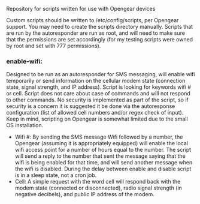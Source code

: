 Repository for scripts written for use with Opengear devices

Custom scripts should be written to /etc/config/scripts, per Opengear support. You may need to create the scripts directory manually.
Scripts that are run by the autoresponder are run as root, and will need to make sure that the permissions are set accordingly (for my testing scripts were owned by root and set with 777 permissions).

### enable-wifi: 
Designed to be run as an autoresponder for SMS messaging, will enable wifi temporarily or send information on the cellular modem state (connection state, signal strength, and IP address). Script is looking for keywords wifi # or cell. Script does not care about case of commands and will not respond to other commands. No security is implemented as part of the script, so if security is a concern it is suggested it be done via the autoresponse configuration (list of allowed cell numbers and/or regex check of input). Keep in mind, scripting on Opengear is somewhat limited due to the small OS installation.
  * Wifi #: By sending the SMS message Wifi followed by a number, the Opengear (assuming it is appropriately equipped) will enable the local wifi access point for a number of hours equal to the number. The script will send a reply to the number that sent the message saying that the wifi is being enabled for that time, and will send another message when the wifi is disabled. During the delay between enable and disable script is in a sleep state, not a cron job.
  * Cell: A simple request with the word cell will respond back with the modem state (connected or disconnected), radio signal strength (in negative decibels), and public IP address of the modem.
